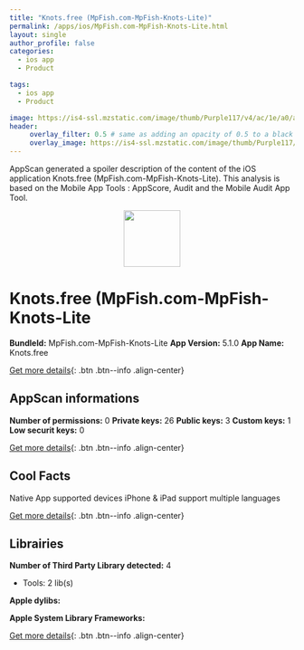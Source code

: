 ```yaml
---
title: "Knots.free (MpFish.com-MpFish-Knots-Lite)"
permalink: /apps/ios/MpFish.com-MpFish-Knots-Lite.html
layout: single
author_profile: false
categories: 
  - ios app 
  - Product 

tags: 
  - ios app 
  - Product 

image: https://is4-ssl.mzstatic.com/image/thumb/Purple117/v4/ac/1e/a0/ac1ea04c-b3d2-4e36-9079-40a4aacbcb90/pr_source.png/512x512bb.jpg
header: 
     overlay_filter: 0.5 # same as adding an opacity of 0.5 to a black background
     overlay_image: https://is4-ssl.mzstatic.com/image/thumb/Purple117/v4/ac/1e/a0/ac1ea04c-b3d2-4e36-9079-40a4aacbcb90/pr_source.png/512x512bb.jpg
---
```

AppScan generated a spoiler description of the content of the iOS application Knots.free (MpFish.com-MpFish-Knots-Lite). This analysis is based on the Mobile App Tools : AppScore, Audit and the Mobile Audit App Tool.

  
  
<div style="text-align: center;"><img src="https://is4-ssl.mzstatic.com/image/thumb/Purple117/v4/ac/1e/a0/ac1ea04c-b3d2-4e36-9079-40a4aacbcb90/pr_source.png/512x512bb.jpg" width="100" height="100"></div>  
  
# Knots.free (MpFish.com-MpFish-Knots-Lite

**BundleId:** MpFish.com-MpFish-Knots-Lite
**App Version:** 5.1.0
**App Name:** Knots.free


[Get more details](/pricing.html){: .btn .btn--info .align-center}  
  
## AppScan informations 

**Number of permissions:** 0
**Private keys:** 26
**Public keys:** 3
**Custom keys:** 1
**Low securit keys:** 0
  
[Get more details](/pricing.html){: .btn .btn--info .align-center}

## Cool Facts

Native App
supported devices iPhone & iPad
support multiple languages
  
[Get more details](/pricing.html){: .btn .btn--info .align-center}

## Librairies 
**Number of Third Party Library detected:** 4
- Tools: 2 lib(s)

**Apple dylibs:**


**Apple System Library Frameworks:**


  
[Get more details](/pricing.html){: .btn .btn--info .align-center}

